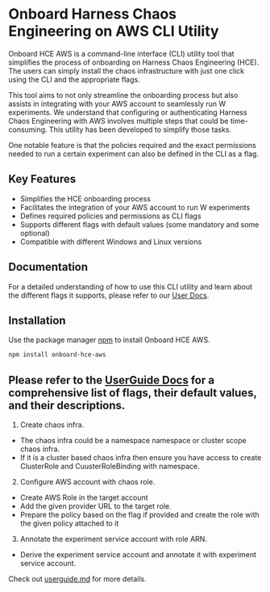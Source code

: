 # Onboard Harness Chaos Engineering on AWS CLI Utility

Onboard HCE AWS is a command-line interface (CLI) utility tool that simplifies the process of onboarding on Harness Chaos Engineering (HCE). The users can simply install the chaos infrastructure with just one click using the CLI and the appropriate flags.

This tool aims to not only streamline the onboarding process but also assists in integrating with your AWS account to seamlessly run W experiments. We understand that configuring or authenticating Harness Chaos Engineering with AWS involves multiple steps that could be time-consuming. This utility has been developed to simplify those tasks.

One notable feature is that the policies required and the exact permissions needed to run a certain experiment can also be defined in the CLI as a flag.

## Key Features

- Simplifies the HCE onboarding process
- Facilitates the integration of your AWS account to run W experiments
- Defines required policies and permissions as CLI flags
- Supports different flags with default values (some mandatory and some optional)
- Compatible with different Windows and Linux versions

## Documentation

For a detailed understanding of how to use this CLI utility and learn about the different flags it supports, please refer to our [User Docs](#).

## Installation

Use the package manager [npm](https://www.npmjs.com/) to install Onboard HCE AWS.

```bash
npm install onboard-hce-aws
```

Please refer to the [UserGuide Docs]((./docs/UserGuide.md)) for a comprehensive list of flags, their default values, and their descriptions.
---

1. Create chaos infra.
 - The chaos infra could be a namespace namespace or cluster scope chaos infra.
 - If it is a cluster based chaos infra then ensure you have access to create ClusterRole and CuusterRoleBinding with namespace.

2. Configure AWS account with chaos role.
 - Create AWS Role in the target account
 - Add the given provider URL to the target role.
 - Prepare the policy based on the flag if provided and create the role with the given policy attached to it

3. Annotate the experiment service account with role ARN.
 - Derive the experiment service account and annotate it with experiment service account.

Check out [userguide.md](./docs/UserGuide.md) for more details.

